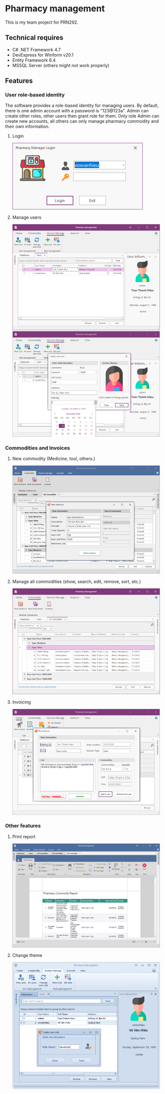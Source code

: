 # Pharmacy management

This is my team project for PRN292.

## Technical requires

- C# .NET Framework 4.7
- DevExpress for Winform v20.1
- Entity Framework 6.4
- MSSQL Server (others might not work properly)

## Features

### User role-based identity

The software provides a role-based identity for managing users. By default, there is one admin account with a password is "123@123a". Admin can create other roles, other users then grant role for them. Only role Admin can create new accounts, all others can only manage pharmacy commodity and their own information.

1. Login

   ![demo-img-0](./docs/demo-img-0.jpg)

2. Manage users

   <img src="./docs/demo-img-1.jpg" alt="demo-img-1" style="zoom:67%;" />

   <img src="./docs/demo-img-2.jpg" alt="demo-img-2" style="zoom:67%;" />

### Commodities and Invoices

1. New commodity (Medicine, tool, others.)

   <img src="./docs/demo-img-3.jpg" alt="demo-img-3" style="zoom:67%;" />

2. Manage all commodities (show, search, edit, remove, sort, etc.)

   <img src="./docs/demo-img-4.jpg" alt="demo-img-4" style="zoom:67%;" />

3. Invoicing

   <img src="./docs/demo-img-5.jpg" alt="demo-img-5" style="zoom:67%;" />

### Other features

1. Print report

   <img src="./docs/demo-img-6.jpg" alt="demo-img-6" style="zoom:67%;" />

2. Change theme

   <img src="./docs/demo-img-7.jpg" alt="demo-img-7" style="zoom:67%;" />
